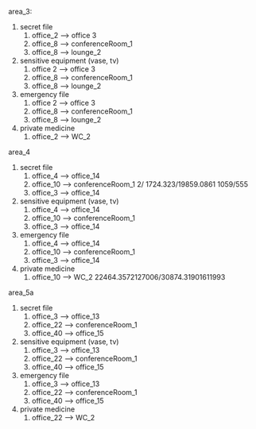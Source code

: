 area_3:

1. secret file
   1. office_2 --> office 3
   2. office_8 --> conferenceRoom_1
   3. office_8 --> lounge_2
2. sensitive equipment (vase, tv)
   1. office 2 --> office 3
   2. office_8 --> conferenceRoom_1
   3. office_8 --> lounge_2
3. emergency file
   1. office 2 --> office 3
   2. office_8 --> conferenceRoom_1
   3. office_8 --> lounge_2
4. private medicine 
   1. office_2 --> WC_2


area_4
1. secret file
   1. office_4 --> office_14 
   2. office_10 --> conferenceRoom_1  2/ 1724.323/19859.0861  1059/555
   3. office_3 --> office_14
2. sensitive equipment (vase, tv)
   1. office_4 --> office_14
   2. office_10 --> conferenceRoom_1
   3. office_3 --> office_14
3. emergency file
   1. office_4 --> office_14
   2. office_10 --> conferenceRoom_1
   3. office_3 --> office_14
4. private medicine 
   1. office_10 --> WC_2  22464.3572127006/30874.31901611993


area_5a

1. secret file
   1. office_3 --> office_13
   2. office_22 --> conferenceRoom_1
   3. office_40 --> office_15
2. sensitive equipment (vase, tv)
   1. office_3 --> office_13
   2. office_22 --> conferenceRoom_1
   3. office_40 --> office_15
3. emergency file
   1. office_3 --> office_13
   2. office_22 --> conferenceRoom_1
   3. office_40 --> office_15
4. private medicine 
   1. office_22 --> WC_2